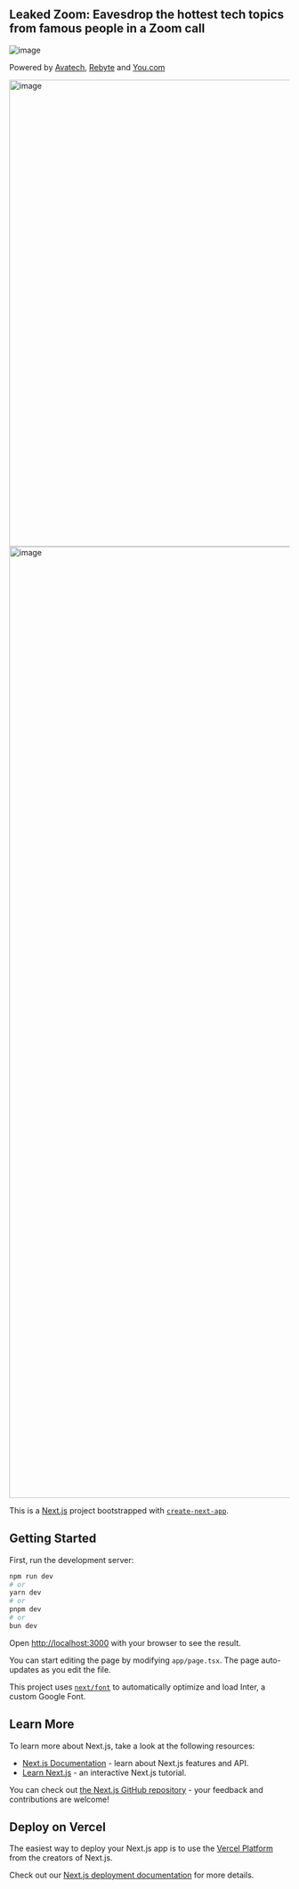 Leaked Zoom: Eavesdrop the hottest tech topics from famous people in a Zoom call
---


![image](https://github.com/BennyKok/leak-zoom/assets/5101573/125cbc39-f1df-4bda-b1ac-11c1bb763ba0)

Powered by [Avatech](https://avatech.ai/), [Rebyte](https://rebyte.ai/) and [You.com](https://api.you.com/)

<img width="839" alt="image" src="https://github.com/BennyKok/leak-zoom/assets/5101573/7f6ee187-2fc8-4ef2-87e7-68b7c2c4037f">


<img width="1710" alt="image" src="https://github.com/BennyKok/leak-zoom/assets/5101573/7f7811bc-16f1-49da-b397-188d2ecb350b">


This is a [Next.js](https://nextjs.org/) project bootstrapped with [`create-next-app`](https://github.com/vercel/next.js/tree/canary/packages/create-next-app).

## Getting Started

First, run the development server:

```bash
npm run dev
# or
yarn dev
# or
pnpm dev
# or
bun dev
```

Open [http://localhost:3000](http://localhost:3000) with your browser to see the result.

You can start editing the page by modifying `app/page.tsx`. The page auto-updates as you edit the file.

This project uses [`next/font`](https://nextjs.org/docs/basic-features/font-optimization) to automatically optimize and load Inter, a custom Google Font.

## Learn More

To learn more about Next.js, take a look at the following resources:

- [Next.js Documentation](https://nextjs.org/docs) - learn about Next.js features and API.
- [Learn Next.js](https://nextjs.org/learn) - an interactive Next.js tutorial.

You can check out [the Next.js GitHub repository](https://github.com/vercel/next.js/) - your feedback and contributions are welcome!

## Deploy on Vercel

The easiest way to deploy your Next.js app is to use the [Vercel Platform](https://vercel.com/new?utm_medium=default-template&filter=next.js&utm_source=create-next-app&utm_campaign=create-next-app-readme) from the creators of Next.js.

Check out our [Next.js deployment documentation](https://nextjs.org/docs/deployment) for more details.
